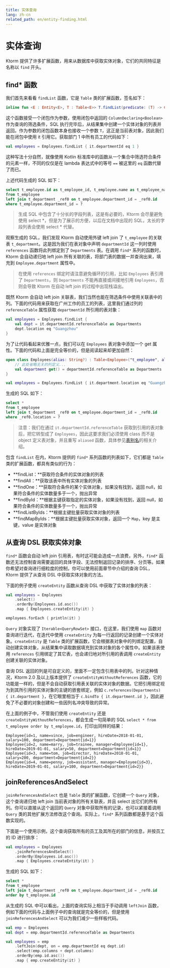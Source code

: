 ```yaml
---
title: 实体查询
lang: zh-cn
related_path: en/entity-finding.html
---
```


# 实体查询

Ktorm 提供了许多扩展函数，用来从数据库中获取实体对象，它们的共同特征是名称以 `find` 开头。

## find\* 函数

我们首先来看看 `findList` 函数，它是 `Table` 类的扩展函数，签名如下：

````kotlin
inline fun <E : Entity<E>, T : Table<E>> T.findList(predicate: (T) -> ColumnDeclaring<Boolean>): List<E>
````

这个函数接受一个闭包作为参数，使用闭包中返回的 `ColumnDeclaring<Boolean>` 作为查询的筛选条件，SQL 执行完毕后，从结果集中创建一个实体对象的列表并返回。作为参数的闭包函数本身也接收一个参数 `T`，这正是当前表对象，因此我们能在闭包中使用 it 引用它。获取部门 1 中所有员工的代码如下：

````kotlin
val employees = Employees.findList { it.departmentId eq 1 }
````

这种写法十分自然，就像使用 Kotlin 标准库中的函数从一个集合中筛选符合条件的元素一样，不同的仅仅是在 lambda 表达式中的等号 `==` 被这里的 `eq` 函数代替了而已。

上述代码生成的 SQL 如下：

````sql
select t_employee.id as t_employee_id, t_employee.name as t_employee_name, t_employee.job as t_employee_job, t_employee.manager_id as t_employee_manager_id, t_employee.hire_date as t_employee_hire_date, t_employee.salary as t_employee_salary, t_employee.department_id as t_employee_department_id, _ref0.id as _ref0_id, _ref0.name as _ref0_name, _ref0.location as _ref0_location 
from t_employee 
left join t_department _ref0 on t_employee.department_id = _ref0.id 
where t_employee.department_id = ? 
````

> 生成 SQL 中包含了十分长的字段列表，这是有必要的，Ktorm 会尽量避免使用 select \*，但是为了展示的方便，以后在文档中出现的 SQL，太长的字段列表会使用 select \* 代替。

观察生成的 SQL，我们发现 Ktorm 自动使用外键 left join 了 `t_employee` 的关联表 `t_department`。这是因为我们在表对象中声明 `departmentId` 这一列时使用 `references` 函数将此列绑定到了 `Departments` 表。在调用 `find*` 系列的函数时，Ktorm 会自动递归地 left join 所有关联的表，将部门表的数据一并查询出来，填充到 `Employee.department` 属性中。

> 在使用 `references` 绑定时请注意避免循环的引用，比如 `Employees` 表引用了 `Departments`，则 `Departments` 不能再直接或间接地引用 `Employees`，否则会导致 Ktorm 在自动 left join 的过程中出现栈溢出。

既然 Ktorm 会自动 left join 关联表，我们当然也能在筛选条件中使用关联表中的列。下面的代码用来获取在广州工作的员工的列表，这里我们通过列的 `referenceTable` 属性获取 `departmentId` 所引用的表对象：

```kotlin
val employees = Employees.findList {
    val dept = it.departmentId.referenceTable as Departments
    dept.location eq "Guangzhou"
}
```

为了让代码看起来优雅一点，我们可以在 `Employees` 表对象中添加一个 get 属性。下面的代码和上面是完全等价的，但是阅读起来却更加自然：

```kotlin
open class Employees(alias: String?) : Table<Employee>("t_employee", alias) {
    // 此处省略无关的列定义...
    val department get() = departmentId.referenceTable as Departments
}

val employees = Employees.findList { it.department.location eq "Guangzhou" }
```

生成的 SQL 如下：

````sql
select * 
from t_employee 
left join t_department _ref0 on t_employee.department_id = _ref0.id 
where _ref0.location = ? 
````

> 注意：我们在通过 `it.departmentId.referenceTable` 获取到引用的表对象后，把它转型成了 `Employees`，因此这要求我们必须使用 class 而不是 object 定义表对象，并且重写 `aliased` 函数，具体参见[表别名](./joining.html#自连接查询与表别名)的相关介绍。

包含 `findList` 在内，Ktorm 提供的 `find*` 系列函数的列表如下，它们都是 `Table` 类的扩展函数，都具有类似的行为：

- **findList：**获取符合条件的实体对象的列表
- **findAll：**获取该表中所有实体对象的列表
- **findOne：**获取符合条件的某个实体对象，如果没有找到，返回 null，如果符合条件的实体数量多于一个，抛出异常
- **findById：**根据主键获取指定的实体对象，如果没有找到，返回 null，如果符合条件的实体数量多于一个，抛出异常
- **findListByIds：**根据主键批量获取实体对象的列表
- **findMapByIds：**根据主键批量获取实体对象，返回一个 `Map`，key 是主键，value 是实体对象

## 从查询 DSL 获取实体对象

`find*` 函数会自动 left join 引用表，有时这可能会造成一点浪费，另外，`find*` 函数还无法控制查询需要返回的具体字段、无法控制返回记录的排序、分页等。如果你希望对查询进行细粒度的控制，你可以使用前面章节中介绍的查询 DSL，Ktorm 提供了从查询 DSL 中获取实体对象的方法。

下面的例子使用 `createEntity` 函数从查询 DSL 中获取了实体对象的列表：

```kotlin
val employees = Employees
    .select()
    .orderBy(Employees.id.asc())
    .map { Employees.createEntity(it) }

employees.forEach { println(it) }
```

`Query` 对象实现了 `Iterable<QueryRowSet>` 接口，在这里，我们使用 `map` 函数对查询进行迭代，在迭代中使用 `createEntity` 为每一行返回的记录创建一个实体对象。`createEntity` 是 `Table` 类的扩展函数，它会根据表对象中的列绑定配置，自动创建实体对象，从结果集中读取数据填充到实体对象的各个属性中。如果该表使用 `references` 引用绑定了其它表，也会递归地对所引用的表调用 `createEntity` 创建关联的实体对象。

查询 DSL 返回的列是可自定义的，里面不一定包含引用表中的列。针对这种情况，Ktorm 2.0 及以上版本提供了 `createEntityWithoutReferences` 函数，它的功能是一样的，但是不会自动获取引用表关联的实体对象的数据。它把引用绑定视为到其所引用的实体对象的主键的嵌套绑定，例如 `c.references(Departments) { it.department }`，在它眼里相当于 `c.bindTo { it.department.id }`，因此避免了不必要的对象创建和一些因列名冲突导致的异常。

在上面的例子中，不管我们使用 `createEntity` 还是 `createEntityWithoutReferences`，都会生成一句简单的 SQL `select * from t_employee order by t_employee.id`，打印出同样的结果：

````plain
Employee{id=1, name=vince, job=engineer, hireDate=2018-01-01, salary=100, department=Department{id=1}}
Employee{id=2, name=marry, job=trainee, manager=Employee{id=1}, hireDate=2019-01-01, salary=50, department=Department{id=1}}
Employee{id=3, name=tom, job=director, hireDate=2018-01-01, salary=200, department=Department{id=2}}
Employee{id=4, name=penny, job=assistant, manager=Employee{id=3}, hireDate=2019-01-01, salary=100, department=Department{id=2}}
````

## joinReferencesAndSelect

`joinReferencesAndSelect` 也是 `Table` 类的扩展函数，它创建一个 `Query` 对象，这个查询递归地 left join 当前表对象的所有关联表，并且 select 出它们的所有列。你可以直接从这个返回的 `Query` 对象中获取所有的记录，也可以紧接着调用 `Query` 类的其他扩展方法修改这个查询。实际上，`find*` 系列函数都是基于这个函数实现的。

下面是一个使用示例，这个查询获取所有的员工及其所在的部门的信息，并按员工的 ID 进行排序：

````kotlin
val employees = Employees
    .joinReferencesAndSelect()
    .orderBy(Employees.id.asc())
    .map { Employees.createEntity(it) }
````

生成的 SQL 如下：

````sql
select * 
from t_employee 
left join t_department _ref0 on t_employee.department_id = _ref0.id 
order by t_employee.id 
````

从生成的 SQL 中可以看出，上面的查询实际上相当于手动调用 `leftJoin` 函数，例如下面的代码与上面例子中的查询就是完全等价的，但是使用 `joinReferencesAndSelect` 可以为我们减少一些样板代码。

```kotlin
val emp = Employees
val dept = emp.departmentId.referenceTable as Departments

val employees = emp
    .leftJoin(dept, on = emp.departmentId eq dept.id)
    .select(emp.columns + dept.columns)
    .orderBy(emp.id.asc())
    .map { emp.createEntity(it) }
```